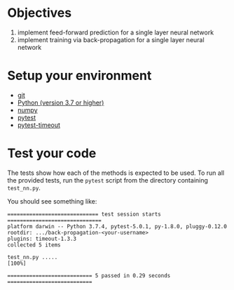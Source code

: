 # Objectives

1. implement feed-forward prediction for a single layer neural network 
2. implement training via back-propagation for a single layer neural network 

# Setup your environment


* [git](https://git-scm.com/downloads)
* [Python (version 3.7 or higher)](https://www.python.org/downloads/)
* [numpy](http://www.numpy.org/)
* [pytest](https://docs.pytest.org/)
* [pytest-timeout](https://pypi.org/project/pytest-timeout/)


# Test your code

The tests show how each of the methods is expected to be used.
To run all the provided tests, run the ``pytest`` script from the directory
containing ``test_nn.py``.

You should see something like:
```
============================= test session starts ==============================
platform darwin -- Python 3.7.4, pytest-5.0.1, py-1.8.0, pluggy-0.12.0
rootdir: .../back-propagation-<your-username>
plugins: timeout-1.3.3
collected 5 items

test_nn.py .....                                                         [100%]

=========================== 5 passed in 0.29 seconds ===========================
```
